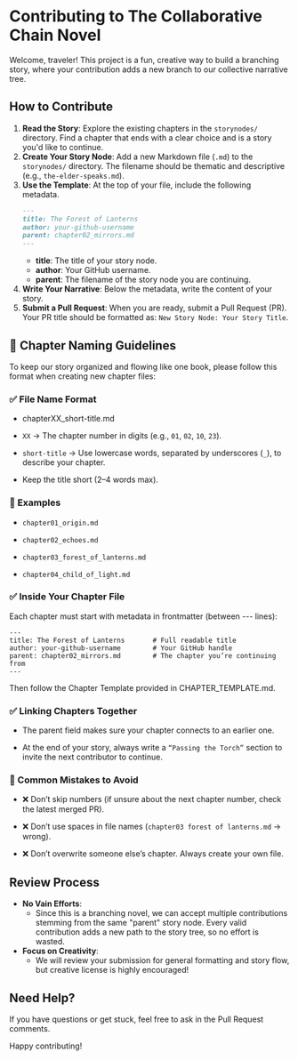 # Contributing to The Collaborative Chain Novel

Welcome, traveler! This project is a fun, creative way to build a branching story, where your contribution adds a new branch to our collective narrative tree.

## How to Contribute
1.  **Read the Story**: Explore the existing chapters in the `storynodes/` directory. Find a chapter that ends with a clear choice and is a story you'd like to continue.
2.  **Create Your Story Node**: Add a new Markdown file (`.md`) to the `storynodes/` directory. The filename should be thematic and descriptive (e.g., `the-elder-speaks.md`).
3.  **Use the Template**: At the top of your file, include the following metadata.
    ```markdown
    ---
    title: The Forest of Lanterns
    author: your-github-username
    parent: chapter02_mirrors.md
    ---
    ```
    *   **title**: The title of your story node.
    *   **author**: Your GitHub username.
    *   **parent**: The filename of the story node you are continuing.
4.  **Write Your Narrative**: Below the metadata, write the content of your story.
5.  **Submit a Pull Request**: When you are ready, submit a Pull Request (PR). Your PR title should be formatted as: `New Story Node: Your Story Title`.

## 📂 Chapter Naming Guidelines

To keep our story organized and flowing like one book, please follow this format when creating new chapter files:

### ✅ File Name Format
- chapterXX_short-title.md


- `XX` → The chapter number in digits (e.g., `01`, `02`, `10`, `23`).

- `short-title` → Use lowercase words, separated by underscores (`_`), to describe your chapter.

- Keep the title short (2–4 words max).

### 📝 Examples

- `chapter01_origin.md`

- `chapter02_echoes.md`

- `chapter03_forest_of_lanterns.md`

- `chapter04_child_of_light.md`

### ✅ Inside Your Chapter File

Each chapter must start with metadata in frontmatter (between --- lines):

```
---
title: The Forest of Lanterns       # Full readable title
author: your-github-username        # Your GitHub handle
parent: chapter02_mirrors.md        # The chapter you’re continuing from
---

```


Then follow the Chapter Template provided in CHAPTER_TEMPLATE.md.

### ✅ Linking Chapters Together

- The parent field makes sure your chapter connects to an earlier one.

- At the end of your story, always write a `“Passing the Torch”` section to invite the next contributor to continue.

### 🚫 Common Mistakes to Avoid

- ❌ Don’t skip numbers (if unsure about the next chapter number, check the latest merged PR).

- ❌ Don’t use spaces in file names (`chapter03 forest of lanterns.md` → wrong).

- ❌ Don’t overwrite someone else’s chapter. Always create your own file.

## Review Process
*   **No Vain Efforts**:
      - Since this is a branching novel, we can accept multiple contributions stemming from the same "parent" story node. Every valid contribution adds a new path to the story tree, so no effort is wasted.
*   **Focus on Creativity**:
      - We will review your submission for general formatting and story flow, but creative license is highly encouraged!

## Need Help?
If you have questions or get stuck, feel free to ask in the Pull Request comments.

Happy contributing!
